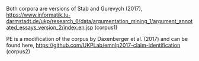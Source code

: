 Both corpora are versions of Stab and Gurevych (2017), https://www.informatik.tu-darmstadt.de/ukp/research_6/data/argumentation_mining_1/argument_annotated_essays_version_2/index.en.jsp (corpus1)

PE is a modification of the corpus by Daxenberger et al. (2017) and can be found here, https://github.com/UKPLab/emnlp2017-claim-identification (corpus2)
